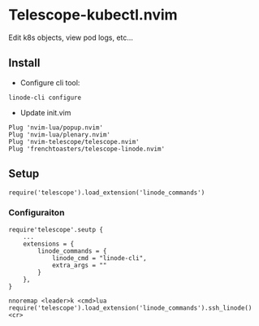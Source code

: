 # Telescope-kubectl.nvim

Edit k8s objects, view pod logs, etc...

## Install

* Configure cli tool:
```
linode-cli configure
```

* Update init.vim
```
Plug 'nvim-lua/popup.nvim'
Plug 'nvim-lua/plenary.nvim'
Plug 'nvim-telescope/telescope.nvim'
Plug 'frenchtoasters/telescope-linode.nvim'
```

## Setup

```
require('telescope').load_extension('linode_commands')
```

### Configuraiton

```
require'telescope'.seutp {
	...
	extensions = {
		linode_commands = {
			linode_cmd = "linode-cli",
			extra_args = ""
		}
	},
}
```

```
nnoremap <leader>k <cmd>lua require('telescope').load_extension('linode_commands').ssh_linode()<cr>
```

